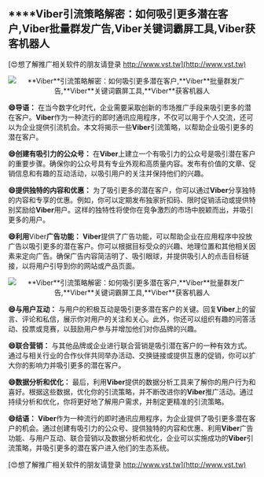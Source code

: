 ## ****Viber**引流策略解密：如何吸引更多潜在客户,**Viber**批量群发广告,**Viber**关键词霸屏工具,**Viber**获客机器人**

[😍想了解推广相关软件的朋友请登录 http://www.vst.tw](http://www.vst.tw)

 <center><img src="https://vst.tw/MP4/tuiguang/png/8.png" alt="**Viber**引流策略解密：如何吸引更多潜在客户,**Viber**批量群发广告,**Viber**关键词霸屏工具,**Viber**获客机器人"></center>

**😄导语：**
在当今数字化时代，企业需要采取创新的市场推广手段来吸引更多的潜在客户。**Viber**作为一种流行的即时通讯应用程序，不仅可以用于个人交流，还可以为企业提供引流机会。本文将揭示一些**Viber**引流策略，以帮助企业吸引更多的潜在客户。

**😄创建有吸引力的公众号：**
在**Viber**上建立一个有吸引力的公众号是吸引潜在客户的重要步骤。确保你的公众号具有专业外观和高质量内容。发布有价值的文章、促销信息和有趣的互动活动，以吸引用户的关注并保持他们的兴趣。

**😄提供独特的内容和优惠：**
为了吸引更多的潜在客户，你可以通过**Viber**分享独特的内容和专享的优惠。例如，你可以定期发布独家折扣码、限时促销活动或提供特别奖励给**Viber**用户。这样的独特性将使你在竞争激烈的市场中脱颖而出，并吸引更多的用户。

**😄利用**Viber**广告功能：**
**Viber**提供了广告功能，可以帮助企业在应用程序中投放广告以吸引更多的潜在客户。你可以根据目标受众的兴趣、地理位置和其他相关因素来定向广告。确保广告内容简洁明了、吸引眼球，并提供吸引人的点击目标链接，以将用户引导到你的网站或产品页面。

 <center><img src="https://vst.tw/MP4/tuiguang/png/6.png" alt="**Viber**引流策略解密：如何吸引更多潜在客户,**Viber**批量群发广告,**Viber**关键词霸屏工具,**Viber**获客机器人"></center>

**😄与用户互动：**
与用户的积极互动是吸引更多潜在客户的关键。回复**Viber**上的留言、评论和私信，展示你对用户的关注和关心。此外，你还可以组织有趣的问答活动、投票或竞赛，以鼓励用户参与并增加他们对你品牌的兴趣。

**😄联合营销：**
与其他品牌或企业进行联合营销是吸引潜在客户的一种有效方式。通过与相关行业的合作伙伴共同举办活动、交换链接或提供互惠的促销，你可以扩大你的影响力并吸引更多的潜在客户。

**😄数据分析和优化：**
最后，利用**Viber**提供的数据分析工具来了解你的用户行为和喜好。根据这些数据，优化你的引流策略，并不断改进你的**Viber**推广活动。通过持续分析和优化，你将更好地了解用户需求，并制定更精准的引流策略。

**😄结语：**
**Viber**作为一种流行的即时通讯应用程序，为企业提供了吸引更多潜在客户的机会。通过创建有吸引力的公众号、提供独特的内容和优惠、利用**Viber**广告功能、与用户互动、联合营销以及数据分析和优化，企业可以实施成功的**Viber**引流策略，并吸引更多的潜在客户进入他们的生态系统。

[😍想了解推广相关软件的朋友请登录 http://www.vst.tw](http://www.vst.tw)



